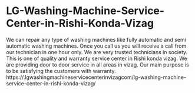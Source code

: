 # LG-Washing-Machine-Service-Center-in-Rishi-Konda-Vizag
 We can repair any type of washing machines like fully automatic and semi automatic washing machines. Once you call us you will receive a call from our technician in one hour only. We are very trusted technicians in society. This is one of quality and warranty service center in Rishi konda vizag.  We are providing door to door service in all areas in vizag. Our main purpose is to be satisfying the customers with warranty. https://.lgwashingmachineservicecenterinvizagcom/lg-washing-machine-service-center-in-rishi-konda-vizag/
